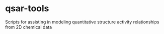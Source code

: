 # qsar-tools
Scripts for assisting in modeling quantitative structure activity relationships from 2D chemical data
